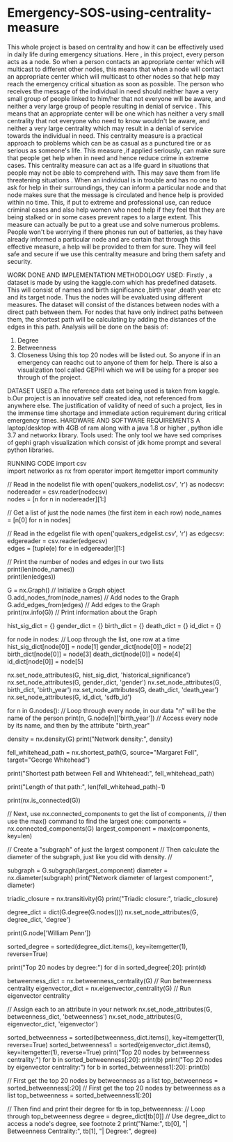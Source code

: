 # Emergency-SOS-using-centrality-measure
This whole project is based on centrality and how it can be effectively used in daily life during emergency situations. Here , in this project,  every person acts as a node. So when a person contacts an appropriate center which will multicast to different other nodes,  this means that when a node will contact an appropriate center which will multicast to other nodes so that help may reach the emergency critical situation as soon as possible. The person who receives the message of the individual in need should neither have a very small group of people linked to him/her that not everyone will be aware,  and neither a very large group of people resulting in denial of service . This means that an appropriate center will be one which has neither a very small centrality that not everyone who need to know wouldn't be aware, and neither a very large centrality which may result in a denial of service towards the individual in need. This centrality measure is a practical approach to problems which can be as casual as a punctured tire or as serious as someone's life. This measure ,if applied seriously, can make sure that people get help when in need and hence reduce crime in extreme cases.
This centrality measure can act as a life guard in situations that people may not be able to comprehend with. This may save them from life threatening situations . When an individual is in trouble and has no one to ask for help in their surroundings,  they can inform a particular node and that node makes sure that the message is circulated and hence help is provided within no time. This, if put to extreme and professional use, can reduce criminal cases and also help women who need help if they feel that they are being stalked or in some cases prevent rapes to a large extent. This measure can actually be put to a great use and solve numerous problems. People won't be worrying if there phones run out of batteries, as they have already informed a particular node and are certain that through this effective measure, a help will  be provided to them for sure. They will feel safe and secure if we use this centrality measure and bring them safety and security.

WORK DONE AND IMPLEMENTATION
METHODOLOGY USED:
Firstly , a dataset is made by using the kaggle.com which has predefined datasets. This will consist of names and birth significance ,birth year ,death year etc and its target node. Thus the nodes will be evaluated using different measures.
The dataset will consist of the distances between nodes with a direct path between them. For nodes that have only indirect paths between them, the shortest path will be calculating by adding the distances of the edges in this path. 
Analysis will be done on the basis of:
1.	Degree
2.	Betweenness 
3.	Closeness 
Using this top 20 nodes will be  listed out. So anyone if in an emergency can reachc out to anyone of them for help.
There is also a visualization tool called GEPHI which we will be using for a proper see through of the project.

DATASET USED
a.The reference data set being used is taken from kaggle.
b.Our project is an innovative self created idea, not referenced from anywhere else. The justification of validity of need of such a project, lies in the immense time shortage and immediate action requirement during critical emergency times.
HARDWARE AND SOFTWARE REQUIREMENTS
A laptop/desktop with 4GB of ram along with a java 1.8 or higher , python idle 3.7 and networkx library.
Tools used:
The only tool we have sed comprises of gephi graph visualization which consist of jdk home prompt and several python libraries.

RUNNING CODE
import csv                                                             
import networkx as nx
from operator import itemgetter
import community

// Read in the nodelist file
with open('quakers_nodelist.csv', 'r') as nodecsv:                 
    nodereader = csv.reader(nodecsv)                                       
    nodes = [n for n in nodereader][1:]                                    

// Get a list of just the node names (the first item in each row)
node_names = [n[0] for n in nodes]                                       

// Read in the edgelist file
with open('quakers_edgelist.csv', 'r') as edgecsv:                         
    edgereader = csv.reader(edgecsv)                                   
    edges = [tuple(e) for e in edgereader][1:]                         

// Print the number of nodes and edges in our two lists
print(len(node_names))  
print(len(edges))                                                                               

G = nx.Graph() // Initialize a Graph object                                                        
G.add_nodes_from(node_names) // Add nodes to the Graph                             
G.add_edges_from(edges) // Add edges to the Graph  
print(nx.info(G)) // Print information about the Graph

hist_sig_dict = {}
gender_dict = {}
birth_dict = {}
death_dict = {}
id_dict = {}

for node in nodes: // Loop through the list, one row at a time
    hist_sig_dict[node[0]] = node[1]
    gender_dict[node[0]] = node[2]
    birth_dict[node[0]] = node[3]
    death_dict[node[0]] = node[4]
    id_dict[node[0]] = node[5]

nx.set_node_attributes(G, hist_sig_dict, 'historical_significance')
nx.set_node_attributes(G, gender_dict, 'gender')
nx.set_node_attributes(G, birth_dict, 'birth_year')
nx.set_node_attributes(G, death_dict, 'death_year')
nx.set_node_attributes(G, id_dict, 'sdfb_id')

for n in G.nodes(): // Loop through every node, in our data "n" will be the name of the person
    print(n, G.node[n]['birth_year']) // Access every node by its name, and then by the attribute "birth_year"

density = nx.density(G)
print("Network density:", density)

fell_whitehead_path = nx.shortest_path(G, source="Margaret Fell", target="George Whitehead")

print("Shortest path between Fell and Whitehead:", fell_whitehead_path)

print("Length of that path:", len(fell_whitehead_path)-1)


print(nx.is_connected(G))

// Next, use nx.connected_components to get the list of components,
// then use the max() command to find the largest one:
components = nx.connected_components(G)
largest_component = max(components, key=len)

// Create a "subgraph" of just the largest component
// Then calculate the diameter of the subgraph, just like you did with density.
//

subgraph = G.subgraph(largest_component)
diameter = nx.diameter(subgraph)
print("Network diameter of largest component:", diameter)

triadic_closure = nx.transitivity(G)
print("Triadic closure:", triadic_closure)

degree_dict = dict(G.degree(G.nodes()))
nx.set_node_attributes(G, degree_dict, 'degree')

print(G.node['William Penn'])

sorted_degree = sorted(degree_dict.items(), key=itemgetter(1), reverse=True)

print("Top 20 nodes by degree:")
for d in sorted_degree[:20]:
    print(d)

betweenness_dict = nx.betweenness_centrality(G) // Run betweenness centrality
eigenvector_dict = nx.eigenvector_centrality(G) // Run eigenvector centrality

// Assign each to an attribute in your network
nx.set_node_attributes(G, betweenness_dict, 'betweenness')
nx.set_node_attributes(G, eigenvector_dict, 'eigenvector')

sorted_betweenness = sorted(betweenness_dict.items(), key=itemgetter(1), reverse=True)
sorted_betweenness1 = sorted(eigenvector_dict.items(), key=itemgetter(1), reverse=True)
print("Top 20 nodes by betweenness centrality:")
for b in sorted_betweenness[:20]:
    print(b)
print("Top 20 nodes by eigenvector centrality:")
for b in sorted_betweenness1[:20]:
    print(b)


// First get the top 20 nodes by betweenness as a list
top_betweenness = sorted_betweenness[:20]
// First get the top 20 nodes by betweenness as a list
top_betweenness = sorted_betweenness1[:20]

// Then find and print their degree
for tb in top_betweenness: // Loop through top_betweenness
    degree = degree_dict[tb[0]] // Use degree_dict to access a node's degree, see footnote 2
    print("Name:", tb[0], "| Betweenness Centrality:", tb[1], "| Degree:", degree)
